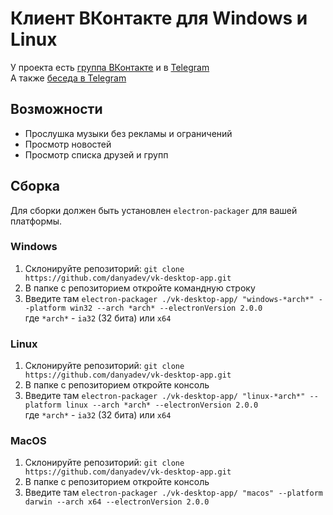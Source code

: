 # Клиент ВКонтакте для Windows и Linux
У проекта есть [группа ВКонтакте](https://vk.com/vk_desktop_app) и в [Telegram](https://t.me/vkdesktop)  
А также [беседа в Telegram](https://t.me/vkdesktopteam)
## Возможности
* Прослушка музыки без рекламы и ограничений
* Просмотр новостей
* Просмотр списка друзей и групп
## Сборка
Для сборки должен быть установлен `electron-packager` для вашей платформы.
### Windows
1. Склонируйте репозиторий: `git clone https://github.com/danyadev/vk-desktop-app.git`
2. В папке с репозиторием откройте командную строку
3. Введите там `electron-packager ./vk-desktop-app/ "windows-*arch*" --platform win32 --arch *arch* --electronVersion 2.0.0`  
где `*arch*` - `ia32` (32 бита) или `x64`
### Linux
1. Склонируйте репозиторий: `git clone https://github.com/danyadev/vk-desktop-app.git`
2. В папке с репозиторием откройте консоль
3. Введите там `electron-packager ./vk-desktop-app/ "linux-*arch*" --platform linux --arch *arch* --electronVersion 2.0.0`  
где `*arch*` - `ia32` (32 бита) или `x64`
### MacOS
1. Склонируйте репозиторий: `git clone https://github.com/danyadev/vk-desktop-app.git`
2. В папке с репозиторием откройте консоль
3. Введите там `electron-packager ./vk-desktop-app/ "macos" --platform darwin --arch x64 --electronVersion 2.0.0`
